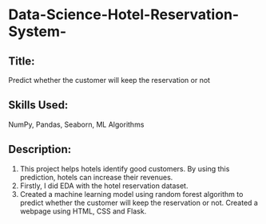 # Data-Science-Hotel-Reservation-System-

## Title: 
Predict whether the customer will keep the reservation or not
## Skills Used: 
NumPy, Pandas, Seaborn, ML Algorithms 
## Description:
1. This project helps hotels identify good customers. By using this prediction, hotels can increase their revenues.
2. Firstly, I did EDA with the hotel reservation dataset. 
3. Created a machine learning model using random forest algorithm to predict whether the customer will keep the reservation or not. Created a webpage using HTML, CSS and Flask.
